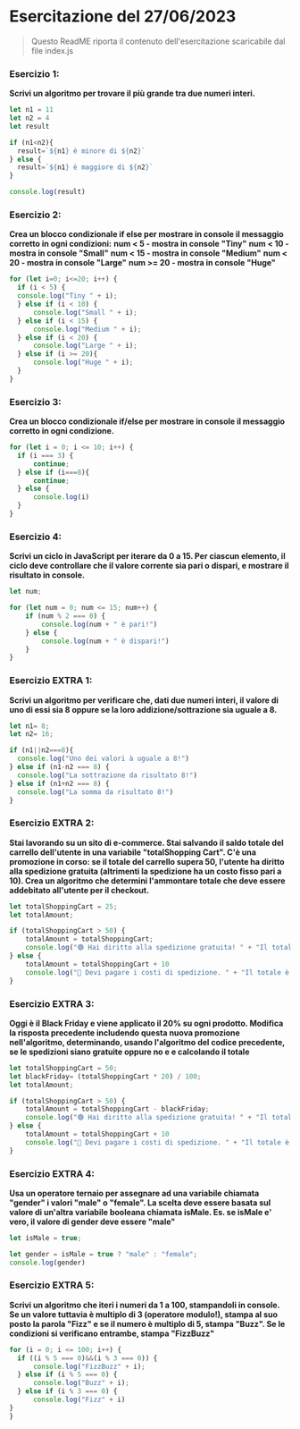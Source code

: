 # Esercitazione del 27/06/2023

> Questo ReadME riporta il contenuto dell'esercitazione scaricabile dal file index.js

### **Esercizio 1:**
**Scrivi un algoritmo per trovare il più grande tra due numeri interi.**

```JavaScript
let n1 = 11
let n2 = 4
let result 

if (n1<n2){
  result=`${n1} è minore di ${n2}`
} else {
  result=`${n1} è maggiore di ${n2}`
}

console.log(result)
```

### **Esercizio 2:**
**Crea un blocco condizionale if else per mostrare in console il messaggio corretto in ogni condizioni:**
**num < 5 - mostra in console "Tiny"**
**num < 10 - mostra in console "Small"**
**num < 15 - mostra in console "Medium"**
**num < 20 - mostra in console "Large"**
**num >= 20 - mostra in console "Huge"**

```JavaScript
for (let i=0; i<=20; i++) {
  if (i < 5) {
  console.log("Tiny " + i);
  } else if (i < 10) {
      console.log("Small " + i);
  } else if (i < 15) {
      console.log("Medium " + i);
  } else if (i < 20) {
      console.log("Large " + i);
  } else if (i >= 20){
      console.log("Huge " + i);
  }
}
```

### **Esercizio 3:**
**Crea un blocco condizionale if/else per mostrare in console il messaggio corretto in ogni condizione.**

```JavaScript
for (let i = 0; i <= 10; i++) {
  if (i === 3) {
      continue;
  } else if (i===8){
      continue;
  } else {
      console.log(i)
  }
}
```

### **Esercizio 4:**
**Scrivi un ciclo in JavaScript per iterare da 0 a 15. Per ciascun elemento, il ciclo deve controllare che il valore corrente sia pari o dispari, e mostrare il risultato in console.**

```Javascript
let num;

for (let num = 0; num <= 15; num++) {
    if (num % 2 === 0) {
        console.log(num + " è pari!")
    } else {
        console.log(num + " è dispari!")
    }
}
```

### **Esercizio EXTRA 1:**
**Scrivi un algoritmo per verificare che, dati due numeri interi, il valore di uno di essi sia 8 oppure se la loro addizione/sottrazione sia uguale a 8.**

```Javascript
let n1= 8;
let n2= 16;

if (n1||n2===8){
  console.log("Uno dei valori à uguale a 8!")
} else if (n1-n2 === 8) {
  console.log("La sottrazione da risultato 8!")
} else if (n1+n2 === 8) {
  console.log("La somma da risultato 8!")
}
```

### **Esercizio EXTRA 2:**
**Stai lavorando su un sito di e-commerce. Stai salvando il saldo totale del carrello dell'utente in una variabile "totalShopping Cart". C'è una promozione in corso: se il totale del carrello supera 50, l'utente ha diritto alla spedizione gratuita (altrimenti la spedizione ha un costo fisso pari a 10). Crea un algoritmo che determini l'ammontare totale che deve essere addebitato all'utente per il checkout.**

```Javascript
let totalShoppingCart = 25;
let totalAmount;

if (totalShoppingCart > 50) {
    totalAmount = totalShoppingCart;
    console.log("🟢 Hai diritto alla spedizione gratuita! " + "Il totale è: " + totalAmount)
} else {
    totalAmount = totalShoppingCart + 10
    console.log("🔴 Devi pagare i costi di spedizione. " + "Il totale è: " + totalAmount)
}
```

### **Esercizio EXTRA 3:**
**Oggi è il Black Friday e viene applicato il 20% su ogni prodotto. Modifica la risposta precedente includendo questa nuova promozione nell'algoritmo, determinando, usando l'algoritmo del codice precedente, se le spedizioni siano gratuite oppure no e e calcolando il totale**

```Javascript
let totalShoppingCart = 50;
let blackFriday= (totalShoppingCart * 20) / 100;
let totalAmount;

if (totalShoppingCart > 50) {
    totalAmount = totalShoppingCart - blackFriday;
    console.log("🟢 Hai diritto alla spedizione gratuita! " + "Il totale è: " + totalAmount)
} else {
    totalAmount = totalShoppingCart + 10
    console.log("🔴 Devi pagare i costi di spedizione. " + "Il totale è: " + totalAmount)
}
```

### **Esercizio EXTRA 4:**
**Usa un operatore ternaio per assegnare ad una variabile chiamata "gender" i valori "male" o "female". La scelta deve essere basata sul valore di un'altra variabile booleana chiamata isMale. Es. se isMale e' vero, il valore di gender deve essere "male"**

```Javascript
let isMale = true;

let gender = isMale = true ? "male" : "female";
console.log(gender)
```

### **Esercizio EXTRA 5:**
**Scrivi un algoritmo che iteri i numeri da 1 a 100, stampandoli in console. Se un valore tuttavia è multiplo di 3 (operatore modulo!), stampa al suo posto la parola "Fizz" e se il numero è multiplo di 5, stampa "Buzz". Se le condizioni si verificano entrambe, stampa "FizzBuzz"**

```Javascript
for (i = 0; i <= 100; i++) {
  if ((i % 5 === 0)&&(i % 3 === 0)) {
      console.log("FizzBuzz" + i);
  } else if (i % 5 === 0) {
      console.log("Buzz" + i);
  } else if (i % 3 === 0) {
      console.log("Fizz" + i)
}
}
```
